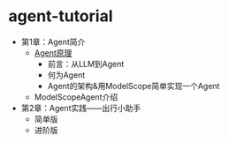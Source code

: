 # agent-tutorial
- 第1章：Agent简介
  - [Agent原理](./notebook/第一章：Agent简介/Agent原理.md)
    - 前言：从LLM到Agent
    - 何为Agent
    - Agent的架构&用ModelScope简单实现一个Agent
  - ModelScopeAgent介绍
- 第2章：Agent实践——出行小助手
  - 简单版
  - 进阶版
